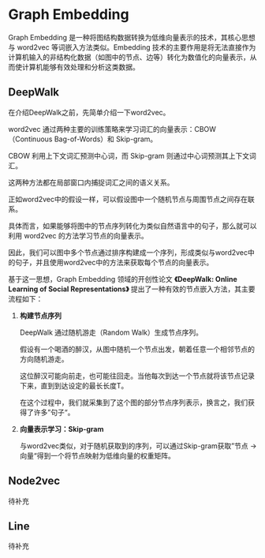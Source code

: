# Graph Embedding

Graph Embedding 是一种将图结构数据转换为低维向量表示的技术，其核心思想与 word2vec 等词嵌入方法类似。Embedding 技术的主要作用是将无法直接作为计算机输入的非结构化数据（如图中的节点、边等）转化为数值化的向量表示，从而使计算机能够有效处理和分析这类数据。

## DeepWalk

在介绍DeepWalk之前，先简单介绍一下word2vec。

word2vec 通过两种主要的训练策略来学习词汇的向量表示：CBOW（Continuous Bag-of-Words）和 Skip-gram。

CBOW 利用上下文词汇预测中心词，而 Skip-gram 则通过中心词预测其上下文词汇。

这两种方法都在局部窗口内捕捉词汇之间的语义关系。



正如word2vec中的假设一样，可以假设图中一个随机节点与周围节点之间存在联系。

具体而言，如果能够将图中的节点序列转化为类似自然语言中的句子，那么就可以利用 word2vec 的方法学习节点的向量表示。

因此，我们可以图中多个节点通过排序构建成一个序列，形成类似与word2vec中的句子，并且使用word2vec中的方法来获取每个节点的向量表示。



基于这一思想，Graph Embedding 领域的开创性论文 **《DeepWalk: Online Learning of Social Representations》** 提出了一种有效的节点嵌入方法，其主要流程如下：

1. **构建节点序列**

   DeepWalk 通过随机游走（Random Walk）生成节点序列。

   假设有一个喝酒的醉汉，从图中随机一个节点出发，朝着任意一个相邻节点的方向随机游走。

   这位醉汉可能向前走，也可能往回走。当他每次到达一个节点就将该节点记录下来，直到到达设定的最长长度T。

   在这个过程中，我们就采集到了这个图的部分节点序列表示，换言之，我们获得了许多”句子“。

2. **向量表示学习：Skip-gram**

   与word2vec类似，对于随机获取到的序列，可以通过Skip-gram获取”节点 -> 向量“得到一个将节点映射为低维向量的权重矩阵。



## Node2vec

待补充



## Line

待补充